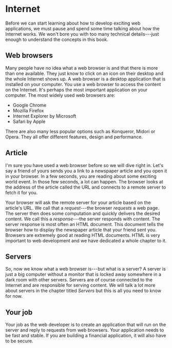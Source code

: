 Internet
========

Before we can start learning about how to develop exciting web applications, we
must pause and spend some time talking about how the Internet works.  We won't
bore you with too many technical details---just enough to understand the
concepts in this book.

Web browsers
------------

Many people have no idea what a web browser is and that there is more than one
available.  They just know to click on an icon on their desktop and the whole
Internet shows up.  A web browser is a desktop application that is installed on
your computer.  You use a web browser to access the content on the Internet.
It's perhaps the most important application on your computer.  The most widely
used web browsers are:

* Google Chrome
* Mozilla Firefox
* Internet Explorer by Microsoft
* Safari by Apple

There are also many less popular options such as Konqueror, Midori or Opera.
They all offer different features, design and performance.

Article
-------

I'm sure you have used a web browser before so we will dive right in.  Let's
say a friend of yours sends you a link to a newspaper article and you open it
in your browser.  In a few seconds, you are reading about some exciting world
event.  In those few seconds, a lot can happen.  The browser looks at the
address of the article called the URL and connects to a remote server to fetch
it for you.

Your browser will ask the remote server for your article based on the article's
URL.  We call that a *request*---the browser *requests* a web page.  The server
then does some computation and quickly delivers the desired content.  We call
this a *response*---the server responds with content.  The server response is
most often an HTML document.  This document tells the browser how to display
the newspaper article that your friend sent you.  Browsers are extremely good
at reading HTML documents.  HTML is very important to web development and we
have dedicated a whole chapter to it.

Servers
-------

So, now we know what a web browser is---but what is a server?  A server is just
a big computer without a monitor that is locked away somewhere in a dark room
with other servers.  Servers are of course connected to the Internet and are
responsible for serving content.  We will talk a lot more about servers in the
chapter titled *Servers* but this is all you need to know for now.

Your job
--------

Your job as the web developer is to create an application that will run on the
server and reply to requests from web browsers.  Your application needs to be
fast and stable.  If you are building a financial application, it will also
have to be secure.
